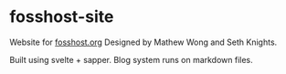 # fosshost-site

Website for [fosshost.org](https://fosshost.org/)
Designed by Mathew Wong and Seth Knights.

Built using svelte + sapper.
Blog system runs on markdown files.
